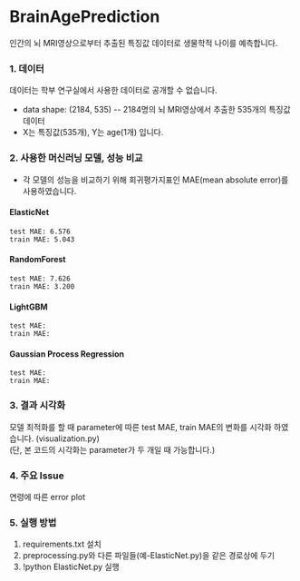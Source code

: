 # BrainAgePrediction
인간의 뇌 MRI영상으로부터 추출된 특징값 데이터로 생물학적 나이를 예측합니다.

### 1. 데이터
데이터는 학부 연구실에서 사용한 데이터로 공개할 수 없습니다.  
- data shape: (2184, 535)   --   2184명의 뇌 MRI영상에서 추출한 535개의 특징값 데이터
- X는 특징값(535개), Y는 age(1개) 입니다.

### 2. 사용한 머신러닝 모델, 성능 비교
* 각 모델의 성능을 비교하기 위해 회귀평가지표인 MAE(mean absolute error)를 사용하였습니다.  
#### ElasticNet
    test MAE: 6.576
    train MAE: 5.043

#### RandomForest
    test MAE: 7.626
    train MAE: 3.200
    
#### LightGBM
    test MAE: 
    train MAE:
    
#### Gaussian Process Regression
    test MAE: 
    train MAE:

### 3. 결과 시각화
모델 최적화를 할 때 parameter에 따른 test MAE, train MAE의 변화를 시각화 하였습니다. (visualization.py)  
(단, 본 코드의 시각화는 parameter가 두 개일 때 가능합니다.)


### 4. 주요 Issue
연령에 따른 error plot

### 5. 실행 방법
1) requirements.txt 설치
2) preprocessing.py와 다른 파일들(예-ElasticNet.py)을 같은 경로상에 두기
3) !python ElasticNet.py 실행
